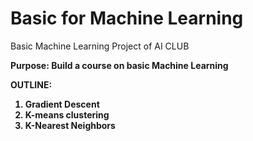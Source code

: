 # Basic for Machine Learning

Basic Machine Learning Project of AI CLUB

<b> Purpose: Build a course on basic Machine Learning 
  
OUTLINE:
  1. Gradient Descent
  2. K-means clustering
  3. K-Nearest Neighbors

